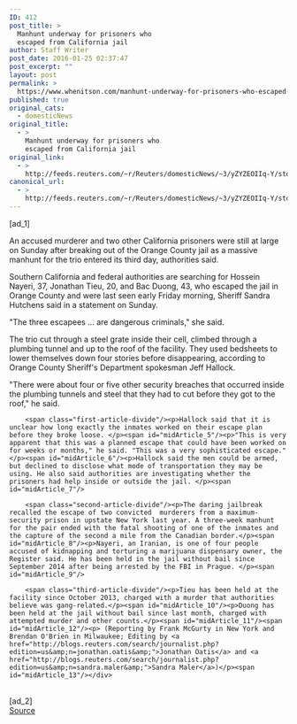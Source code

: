 ```yaml
---
ID: 412
post_title: >
  Manhunt underway for prisoners who
  escaped from California jail
author: Staff Writer
post_date: 2016-01-25 02:37:47
post_excerpt: ""
layout: post
permalink: >
  https://www.whenitson.com/manhunt-underway-for-prisoners-who-escaped-from-california-jail/
published: true
original_cats:
  - domesticNews
original_title:
  - >
    Manhunt underway for prisoners who
    escaped from California jail
original_link:
  - >
    http://feeds.reuters.com/~r/Reuters/domesticNews/~3/yZYZEOIIq-Y/story01.htm
canonical_url:
  - >
    http://feeds.reuters.com/~r/Reuters/domesticNews/~3/yZYZEOIIq-Y/story01.htm
---
```

 [ad_1]
<br><div id="articleText">
<span id="midArticle_start"/>

<span class="focusParagraph" readability="5"><p><span class="articleLocatio&lt;/span&gt;n">An accused murderer and two other California prisoners were still at large on Sunday after breaking out of the Orange County  jail as a massive manhunt for the trio entered its third day, authorities said. </span></p></span><span id="midArticle_0"/><p>Southern California and federal authorities are searching for Hossein Nayeri, 37, Jonathan Tieu, 20, and Bac Duong, 43, who escaped the jail in Orange County and were last seen early Friday morning, Sheriff Sandra Hutchens said in a statement on Sunday.</p><span id="midArticle_1"/><p>"The three escapees ... are dangerous criminals," she said. </p><span id="midArticle_2"/><p>The trio cut through a steel grate inside their cell, climbed through a plumbing tunnel and up to the roof of the facility. They used bedsheets to lower themselves down four stories before disappearing, according to Orange County Sheriff's Department spokesman Jeff Hallock.</p><span id="midArticle_3"/><p>"There were about four or five other security breaches that occurred inside the plumbing tunnels and steel that they had to cut before they got to the roof," he said.  </p><span id="midArticle_4"/>
        
        <span class="first-article-divide"/><p>Hallock said that it is unclear how long exactly the inmates worked on their escape plan before they broke loose. </p><span id="midArticle_5"/><p>"This is very apparent that this was a planned escape that could have been worked on for weeks or months," he said. "This was a very sophisticated escape." </p><span id="midArticle_6"/><p>Hallock said the men could be armed, but declined to disclose what mode of transportation they may be using. He also said authorities are investigating whether the prisoners had help inside or outside the jail. </p><span id="midArticle_7"/>
        
        <span class="second-article-divide"/><p>The daring jailbreak recalled the escape of two convicted  murderers from a maximum-security prison in upstate New York last year. A three-week manhunt for the pair ended with the fatal shooting of one of the inmates and the capture of the second a mile from the Canadian border.</p><span id="midArticle_8"/><p>Nayeri, an Iranian, is one of four people accused of kidnapping and torturing a marijuana dispensary owner, the Register said. He has been held in the jail without bail since September 2014 after being arrested by the FBI in Prague. </p><span id="midArticle_9"/>
        
        <span class="third-article-divide"/><p>Tieu has been held at the facility since October 2013, charged with a murder that authorities believe was gang-related.</p><span id="midArticle_10"/><p>Duong has been held at the jail without bail since last month, charged with attempted murder and other counts.</p><span id="midArticle_11"/><span id="midArticle_12"/><p> (Reporting by Frank McGurty in New York and Brendan O'Brien in Milwaukee; Editing by <a href="http://blogs.reuters.com/search/journalist.php?edition=us&amp;n=jonathan.oatis&amp;">Jonathan Oatis</a> and <a href="http://blogs.reuters.com/search/journalist.php?edition=us&amp;n=sandra.maler&amp;">Sandra Maler</a>)</p><span id="midArticle_13"/></div>
<br>[ad_2]
<br><a href="http://feeds.reuters.com/~r/Reuters/domesticNews/~3/yZYZEOIIq-Y/story01.htm">Source </a>